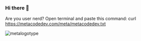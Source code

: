 ### Hi there 👋

Are you user nerd? Open terminal and paste this command: curl https://metacodedev.com/meta/metacodedev.txt

![metalogotype](https://user-images.githubusercontent.com/101935789/177047709-2ab6eda4-f0af-4a15-8cfa-23b6492324c1.png)



